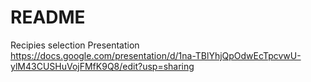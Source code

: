 # README

Recipies selection
Presentation https://docs.google.com/presentation/d/1na-TBlYhjQpOdwEcTpcvwU-ylM43CUSHuVojFMfK9Q8/edit?usp=sharing
